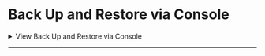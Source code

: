 # Back Up and Restore via Console

<details>
  <summary>View Back Up and Restore via Console</summary>

## Scheduling automatic backups

ElastiCache supports **automatic daily backups** for the following engines:

* **Redis OSS and Valkey (serverless or cluster mode)**
* **Memcached (serverless)**

### Key Benefits

* **Data Protection:** Helps prevent data loss by keeping daily snapshots.
* **Quick Recovery:** In case of failure, you can restore the cache from the most recent backup.
* **Warm Start:** The restored cache is preloaded with your data and ready for use.

<details>
  <summary>Click to view the steps</summary>


### How It Works

* Backups are created **daily** with **no performance impact** on the live cache.
* **Backup Window:** You can define a preferred time for backups to start. If not set, AWS assigns one.
* **Retention Period:** Determines how many days backups are kept in Amazon S3 (up to 35 days). Setting it to `0` disables automatic backups.

### Configuration Options

You can enable or disable automatic backups during:

* Cache creation
* Cache modification

Configuration tools include:

* AWS Management Console
* AWS CLI
* ElastiCache API

### UI Location:

* **Redis/Valkey:** Under *Advanced Redis OSS Settings* or *Advanced Valkey Settings*
* **Memcached:** Under *Advanced Memcached Settings*

**Example Use Case:**
If your app is running in production, enable automatic backups with a 7-day retention period and schedule the backup window during low-traffic hours (e.g., `23:30–00:30 UTC`) to ensure minimal operational interference.

</details>

---

## Taking manual backups
### Key Features

* **Persistent:** Manual backups are **retained indefinitely** until you choose to delete them.
* **Independent:** Even if the cache is deleted, manual backups remain available.
* **User-Controlled:** Manual backups must be deleted manually—no automatic expiration.

<details>
  <summary>Click to view the steps</summary>


### How to Create Manual Backups

You can create manual backups via:

* **ElastiCache Console**
* **AWS CLI**
* **ElastiCache API**

You can also generate a manual backup by:

* **Copying an existing backup** (manual or automatic)
* **Creating a final backup** before deleting a cache

### Creating Manual Backup via Console

1. Sign in to the [ElastiCache Console](https://console.aws.amazon.com/elasticache/).
2. In the navigation pane, select:

   * *Valkey caches*, *Redis OSS caches*, or *Memcached caches*
3. Select the checkbox next to the cache you want to back up.
4. Click **Backup**.
5. Enter a **Backup Name** in the dialog.
   *Naming rules:*

   * 1–40 characters (letters, numbers, or hyphens)
   * Must start with a letter
   * No two consecutive hyphens
   * Must not end with a hyphen
6. Click **Create Backup**.

> 📌 The cache’s status will temporarily change to **snapshotting** during the backup process.

### Supported Configurations

Manual backups are supported for:

* **Cluster mode enabled** and **disabled** Redis/Valkey
* **All cache types** (Valkey, Redis OSS, Memcached)

</details>

---

## Creating a Final Backup
A **final backup** allows you to preserve your cache data right before deleting a cache or cluster. This ensures you have a snapshot you can restore from later, even after deletion.

<details>
  <summary>Click to view the steps</summary>


### Key Points

* Available for:

  * **Valkey, Redis OSS**, and **Memcached** *serverless caches*
  * **Valkey** and **Redis OSS** *self-designed clusters*
* Can be created using:

  * **ElastiCache Console**
  * **AWS CLI**
  * **ElastiCache API**

### Creating a Final Backup via Console

1. Navigate to the **ElastiCache console**.
2. Select the cache or cluster you wish to delete.
3. Choose **Delete**.
4. In the **Delete dialog box**, under **Create backup**, select **Yes**.
5. Enter a name for the backup.

   * This name should follow standard naming rules (start with a letter, up to 40 characters, etc.).
6. Proceed with the deletion.

> ✅ The final backup will be saved before the cache or cluster is permanently deleted.

</details>

---

## Describing Backups

You can list and inspect your ElastiCache backups using the AWS Management Console.

<details>
  <summary>Click to view the steps</summary>


#### **Steps (Console):**

1. Sign in to the [ElastiCache Console](https://console.aws.amazon.com/elasticache/).
2. From the **navigation pane**, choose **Backups**.
3. To view details of a specific backup:

   * Select the checkbox beside the backup name.
   * The backup details will be displayed.

</details>

---

## Copying Backups

ElastiCache allows you to copy **any backup** — automatic or manual. This is useful for:

* Creating duplicates for testing or region-specific clusters
* Preserving snapshots under different names
* Preparing for export

<details>
  <summary>Click to view the steps</summary>


#### **Steps to Copy a Backup (Console):**

1. Sign in to the [ElastiCache Console](https://console.aws.amazon.com/elasticache/).
2. From the **navigation pane**, choose **Backups**.
3. Select the checkbox beside the backup you want to copy.
4. Choose **Actions** → **Copy**.
5. In the **New backup name** box, enter a name for the new backup.
6. Click **Copy**.

> ✅ The backup copy will appear in the list of backups and can be used like any other snapshot.

</details>

---

## **Exporting ElastiCache Backup to S3** (Console)

### **Pre-requirements**

1. **Backup** exists in your ElastiCache dashboard (manual or automatic).
2. **S3 Bucket** is created in the **same AWS Region** as the backup.
3. **Permissions** are configured to allow ElastiCache to write to the S3 bucket.

<details>
  <summary>Click to view the steps</summary>


### **Step 1: Create an S3 Bucket**

* Go to [Amazon S3 Console](https://console.aws.amazon.com/s3/)
* Click **“Create bucket”**
* Choose:

  * **Bucket name** (DNS-compliant, e.g. `elasticache-backups-myapp`)
  * **Region** same as your Redis backup (e.g. `ap-south-1`)
* Click **“Create”**

### **Step 2: Grant ElastiCache Access to the S3 Bucket**

* In S3 Console, select your bucket → **Permissions tab**
* Under **Access Control List (ACL)**:

  * Click **Edit**
  * Add **grantee** with this Canonical ID:

    ```
    540804c33a284a299d2547575ce1010f2312ef3da9b3a053c8bc45bf233e4353
    ```
  * Allow:

    * **Objects**: List, Write
    * **Bucket ACL**: Read, Write
* Save changes

### OR

Use this **bucket policy** (adjust region/bucket name):

```json
{
  "Version": "2012-10-17",
  "Statement": [
    {
      "Sid": "AllowElastiCacheExport",
      "Effect": "Allow",
      "Principal": {
        "Service": "ap-south-1.elasticache-snapshot.amazonaws.com"
      },
      "Action": "s3:*",
      "Resource": [
        "arn:aws:s3:::elasticache-backups-myapp",
        "arn:aws:s3:::elasticache-backups-myapp/*"
      ]
    }
  ]
}
```

### **Step 3: Export the Backup**

* Go to [ElastiCache Console](https://console.aws.amazon.com/elasticache/)
* In the left menu → choose **Backups**
* Select the backup you want to export
* Click **Actions → Copy**
* In the dialog:

  * Enter a **New backup name**, e.g. `my-exported-backup`
  * Select your **Target S3 Location** from the dropdown
* Click **Copy**

---

### **Notes**

* ElastiCache will append `-0001.rdb` to the filename.
* If export fails, check these permissions are **enabled**:

  * Object **Read/Write**
  * Bucket permissions **Read**
* Export only works for:

  * Redis OSS or Valkey
  * Not supported for **data tiering** or **self-designed Memcached clusters**

</details>

---

## Restore ElastiCache Backup into a New Cache
You can restore:

* A **Redis OSS backup** → into a new **Redis OSS** cache
* A **Valkey backup** → into a new **Valkey** cache
* A **Memcached backup** → into a new **Memcached** serverless cache

<details>
  <summary>Click to view the steps</summary>


### **Option 1: Restore to Serverless Cache (Console)**

> Supports **Valkey 7.2+** and **Redis OSS 5.0+** backup `.rdb` files

#### Steps:

1. Go to [ElastiCache Console](https://console.aws.amazon.com/elasticache/)
2. From the left nav, select **Backups**
3. Select the checkbox next to the backup you want to restore
4. Click **Actions → Restore**
5. In the **Restore dialog**:

   * Enter a name for your new serverless cache
   * Add a description (optional)
6. Click **Create**

> 🔄 AWS will provision a new serverless cache and **import the `.rdb` snapshot** into it.

### **Option 2: Restore to Self-Designed Cluster (Console)**

> Lets you configure everything — instance size, replicas, shards, networking, etc.

#### Steps:

1. Go to [ElastiCache Console](https://console.aws.amazon.com/elasticache/)
2. Navigate to **Backups**
3. Select the backup you'd like to restore
4. Click **Actions → Restore**
5. Choose **Design your own cache**
6. Fill out configuration options:

   * **Cluster Name**
   * **Node type** (e.g. `cache.t4g.medium`)
   * **Number of shards**, **replicas**
   * **Subnet group**, **VPC**, **Security Groups**
7. Click **Create**

> AWS will launch a new Redis/Valkey cluster and restore the snapshot during cluster creation.

</details>

> **_Notes_**:
> Restores **do not** overwrite existing clusters; always create a **new** one.
> After restore, your data is available instantly once the new cache is **available**.
> This works for both **automatic** and **manual** backups.

---

## Deleting an ElastiCache Backup

### Key Concepts:

* **Automatic backups** are deleted **automatically** when:

  * Retention period expires
  * The cache or replication group is deleted
* **Manual backups** are **not** deleted unless you explicitly delete them

  * They persist **even after** the associated cluster is removed

<details>
  <summary>Click to view the steps</summary>


### Deleting a Backup via Console

#### Steps:

1. Go to the [ElastiCache Console](https://console.aws.amazon.com/elasticache/)
2. In the **navigation pane**, click **Backups**
3. From the backup list, check the box next to the backup you want to delete
4. Click **Delete**
5. On the confirmation dialog, click **Delete** again

> 🔁 The status will change to **"deleting"**, and the backup will be removed shortly.

---

### Other Methods:

* **AWS CLI:**

  ```bash
  aws elasticache delete-snapshot --snapshot-name my-backup-name
  ```

* **ElastiCache API:**
  Use the [`DeleteSnapshot`](https://docs.aws.amazon.com/AmazonElastiCache/latest/APIReference/API_DeleteSnapshot.html) API operation

</details>

### Caution:

* Deleted backups **cannot** be recovered.
* Make sure the backup isn't required for future restores before deleting.

---

## Tagging Backups in ElastiCache

### What Are Tags?

Tags are **key-value pairs** that let you add **custom metadata** to ElastiCache backups.

| **Example Tags**            |
| --------------------------- |
| `Key: environment` → `prod` |
| `Key: owner` → `team-x`     |
| `Key: purpose` → `billing`  |

### Why Tag Backups?

* **Organize** backups by purpose, owner, or environment
* **Filter/search** backups more easily
* **Enable cost tracking** with **Cost Allocation Tags**

> Example: You can track all `production` related backups in your AWS bill if you tag them with `environment=prod`.

### How to Manage Tags (Console)

<details>
  <summary>Click to view the steps</summary>
  
#### Add/Modify Tags:

1. Open the [ElastiCache Console](https://console.aws.amazon.com/elasticache/)
2. Go to **Backups** from the left navigation pane
3. Select the desired backup
4. Choose **Manage Tags**
5. Add or update tags as `Key = Value`
6. Save your changes

#### Remove Tags:

* In the **Manage Tags** screen, choose the ❌ next to the tag
* Save the changes

### Cost Allocation Tags

* Special tags used for **billing and usage tracking**
* Must be **activated** in the AWS Billing Console under **Cost Allocation Tags**
* Once activated, they appear in **Cost Explorer**, allowing you to break down expenses by tag

---

### Also Possible Using:

* **AWS CLI**

  ```bash
  aws elasticache add-tags-to-resource \
    --resource-name arn:aws:elasticache:region:account-id:snapshot:snapshot-name \
    --tags Key=environment,Value=dev
  ```

* **ElastiCache API**

  * Use actions like `AddTagsToResource`, `ListTagsForResource`, etc.

</details>

---

## **Seeding a New ElastiCache for Redis OSS Cluster from an External Backup (.rdb)**

### Use Case

Migrate data from an **externally managed Valkey or Redis OSS** instance to a new **ElastiCache for Redis OSS self-designed cluster** using a `.rdb` backup file.

## **Migration Steps**

<details>
  <summary>Click to view the steps</summary>
  
### **Step 1: Create a Valkey or Redis OSS Backup**

* Connect to your Redis OSS or Valkey instance.
* Create a backup using:

  * `BGSAVE` (asynchronous, preferred)
  * `SAVE` (synchronous)
* Locate the resulting `.rdb` file (usually in the data directory).

---

### **Step 2: Create an S3 Bucket & Folder**

* Go to [Amazon S3 Console](https://console.aws.amazon.com/s3/)
* Create a **bucket**:

  * Must be **DNS-compliant**
  * Must be in the **same AWS Region** as your target ElastiCache cluster
* Create a **folder** inside the bucket
* Example bucket/folder path:
  `myBucket/myFolder`

---

### **Step 3: Upload the .rdb File to S3**

* Upload the `.rdb` file into the folder
* Example file path:
  `myBucket/myFolder/redis-backup.rdb`

---

### **Step 4: Grant ElastiCache Access to the File**

Depending on the AWS Region type:

#### 🔸 **For Default AWS Regions**

Use **Canonical ID**:
`540804c33a284a299d2547575ce1010f2312ef3da9b3a053c8bc45bf233e4353`

Via **S3 console**:

* Open `.rdb` file
* Go to **Permissions > Access for other AWS accounts**
* Add grantee with required permissions:

  * List object
  * Read object
  * Read ACL

#### 🔸 **For Opt-in AWS Regions**

Update the **S3 Bucket Policy** with:

```json
{
  "Effect": "Allow",
  "Principal": {
    "Service": "ap-east-1.elasticache-snapshot.amazonaws.com"
  },
  "Action": [
    "s3:GetObject",
    "s3:ListBucket",
    "s3:GetBucketAcl"
  ],
  "Resource": [
    "arn:aws:s3:::myBucket",
    "arn:aws:s3:::myBucket/myFolder/redis-backup.rdb"
  ]
}
```

> Replace `ap-east-1` with your actual AWS Region

---

### **Step 5: Create the ElastiCache Cluster (Seed with Backup)**

#### 🔹 Using the **Console**

* Choose **Restore from backups**
* Under **Backup Source**, select **Other backups**
* Provide S3 path:
  `myBucket/myFolder/redis-backup.rdb`

#### 🔹 Using **AWS CLI**

```bash
aws elasticache create-cache-cluster \
  --cache-cluster-id my-new-cluster \
  --engine redis \
  --snapshot-arns arn:aws:s3:::myBucket/myFolder/redis-backup.rdb \
  --cache-node-type cache.r6g.large \
  --num-cache-nodes 1
```

#### 🔹 Using **ElastiCache API**

Use the `SnapshotArns` parameter in `CreateCacheCluster` or `CreateReplicationGroup` with the `.rdb` file ARN.

</details>

## ⚠**Important Notes**

* You **cannot** seed a **cluster-mode disabled** Redis cluster from a backup created on a **cluster-mode enabled** one.
* Make sure the node type has enough memory for the data in your `.rdb` file.
* If the backup is too large, the cluster will show `restore-failed` status.
* You **must delete and recreate** the cluster in case of restore failure.

---

## Monitoring

* Check restore progress in **ElastiCache Console > Events**
* Or use CLI/API to retrieve status messages

---

## **Where You Can Restore a Redis/Valkey Backup in ElastiCache**

<details>
  <summary>Click to view the Answers</summary>
  
### 🔹 **1. Into a New Cluster**

- **Yes, supported**

* You **can restore a backup into a new Redis OSS or Valkey cluster** (either serverless or self-designed).
* This is the **recommended approach** for safety, testing, and migrations.

**Use cases:**

* Migration to a new node type or AZ.
* Blue/Green deployment.
* Data recovery.

---

### 🔹 **2. Into an Existing Running Cluster**

- **No, not supported directly**

* **You cannot restore a backup into a currently running Redis OSS or Valkey cluster** in-place.
* ElastiCache does **not allow in-place restoration** on an active cluster.
* Restoring wipes existing data, so AWS enforces that this must happen by **creating a new cluster** from the backup.

**Alternatives:**

* Create a new cluster using the backup.
* Redirect traffic to the new cluster after validation.
* Use Route 53, environment variables, or load balancers to update the endpoint.

---

### 🔹 **3. Into a Self-Managed Redis Instance (non-AWS)?**

- **Yes, technically possible (manually)**

* If you **download the `.rdb` file from an ElastiCache backup**, you can:

  * Spin up a local or EC2-hosted Redis.
  * Drop the `.rdb` into the data directory (`/var/lib/redis`), and
  * Restart the Redis server to load it.

⚠️ **Caveat:** Make sure the Redis version matches or is compatible with the RDB file version.

</details>

---

</details>

---
